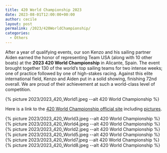 ```yaml
---
title: 420 World Championship 2023
date: 2023-08-01T12:00:00+00:00
author: cecile
layout: post
permalink: /2023/420WorldChampionship/
categories:
  - Others
---
```


After a year of qualifying events, our son Kenzo and his sailing partner Aiden
earned the honor of representing Team USA (along with 10 other boats) at the
**2023 420 World Championship** in Alicante, Spain. The event brought together
130 of the world’s top sailing teams for two intense weeks; one of practice
followed by one of high-stakes racing. Against this elite international field,
Kenzo and Aiden put in a solid showing, finishing 72nd overall. We are proud of
their achievement at such a world-class level of competition.

{% picture 2023/2023_420_World1.jpeg --alt 420 World Championship %}
<br>

Here is a link to the
[420 World Championship official site](https://2023worlds.420sailing.org/en/default/races/race)
including
[pictures](https://int420class.smugmug.com/2023-Galleries/2023-420-World-Championship).

{% picture 2023/2023_420_World3.jpeg --alt 420 World Championship %}
{% picture 2023/2023_420_World4.jpeg --alt 420 World Championship %}
{% picture 2023/2023_420_World2.jpeg --alt 420 World Championship %}
{% picture 2023/2023_420_World5.jpeg --alt 420 World Championship %}
{% picture 2023/2023_420_World7.jpeg --alt 420 World Championship %}
{% picture 2023/2023_420_World8.jpeg --alt 420 World Championship %}

